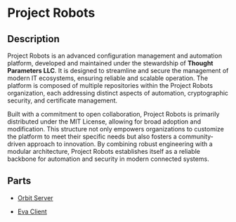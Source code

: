 # Project Robots

<!-- ![Robots]() -->

## Description

Project Robots is an advanced configuration management and automation platform, developed and maintained under the stewardship of **Thought Parameters LLC**. It is designed to streamline and secure the management of modern IT ecosystems, ensuring reliable and scalable operation. The platform is composed of multiple repositories within the Project Robots organization, each addressing distinct aspects of automation, cryptographic security, and certificate management.

Built with a commitment to open collaboration, Project Robots is primarily distributed under the MIT License, allowing for broad adoption and modification. This structure not only empowers organizations to customize the platform to meet their specific needs but also fosters a community-driven approach to innovation. By combining robust engineering with a modular architecture, Project Robots establishes itself as a reliable backbone for automation and security in modern connected systems.

## Parts

- [Orbit Server](https://github.com/Project-Robots/orbit)

- [Eva Client](https://github.com/Project-Robots/eva)
